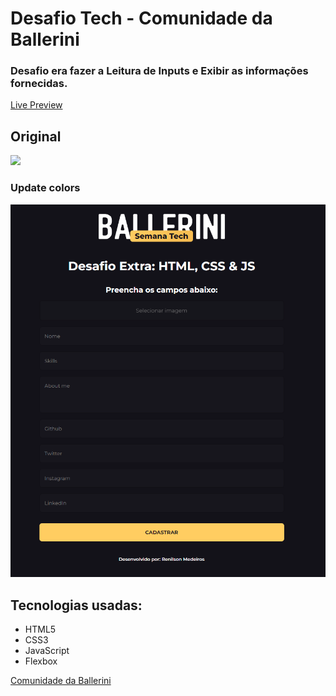 # Desafio Tech - Comunidade da Ballerini

### Desafio era fazer a Leitura de Inputs e Exibir as informações fornecidas.

[Live Preview](https://malcoon.github.io/tech-da-semana-js/)

## Original
![](assets/imgs/demo.gif)

### Update colors
![](assets/imgs/new-colors.png)

## Tecnologias usadas:
* HTML5
* CSS3
* JavaScript
* Flexbox

[Comunidade da Ballerini](https://discord.com/invite/wagxzStdcR)
